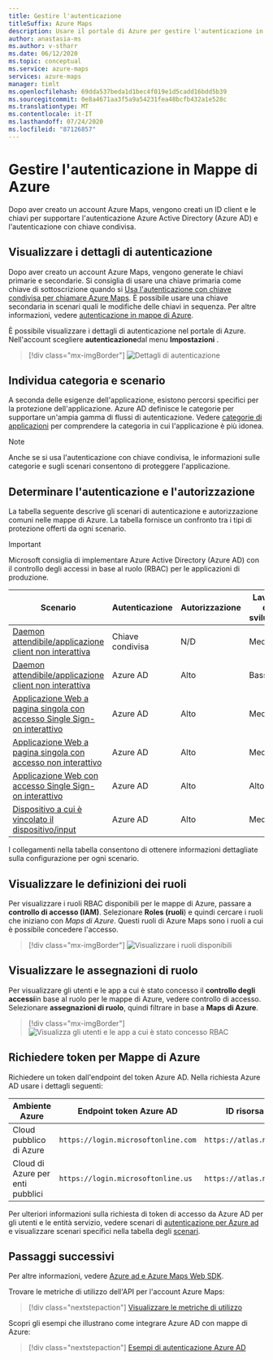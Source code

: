 ```yaml
---
title: Gestire l'autenticazione
titleSuffix: Azure Maps
description: Usare il portale di Azure per gestire l'autenticazione in mappe Microsoft Azure.
author: anastasia-ms
ms.author: v-stharr
ms.date: 06/12/2020
ms.topic: conceptual
ms.service: azure-maps
services: azure-maps
manager: timlt
ms.openlocfilehash: 69dda537beda1d1bec4f019e1d5cadd16bdd5b39
ms.sourcegitcommit: 0e8a4671aa3f5a9a54231fea48bcfb432a1e528c
ms.translationtype: MT
ms.contentlocale: it-IT
ms.lasthandoff: 07/24/2020
ms.locfileid: "87126857"
---
```

# <a name="manage-authentication-in-azure-maps"></a>Gestire l'autenticazione in Mappe di Azure

Dopo aver creato un account Azure Maps, vengono creati un ID client e le chiavi per supportare l'autenticazione Azure Active Directory (Azure AD) e l'autenticazione con chiave condivisa.

## <a name="view-authentication-details"></a>Visualizzare i dettagli di autenticazione

Dopo aver creato un account Azure Maps, vengono generate le chiavi primarie e secondarie. Si consiglia di usare una chiave primaria come chiave di sottoscrizione quando si [Usa l'autenticazione con chiave condivisa per chiamare Azure Maps](https://docs.microsoft.com/azure/azure-maps/azure-maps-authentication#shared-key-authentication). È possibile usare una chiave secondaria in scenari quali le modifiche delle chiavi in sequenza. Per altre informazioni, vedere [autenticazione in mappe di Azure](https://aka.ms/amauth).

È possibile visualizzare i dettagli di autenticazione nel portale di Azure. Nell'account scegliere **autenticazione**dal menu **Impostazioni** .

> [!div class="mx-imgBorder"]
> ![Dettagli di autenticazione](./media/how-to-manage-authentication/how-to-view-auth.png)

## <a name="discover-category-and-scenario"></a>Individua categoria e scenario

A seconda delle esigenze dell'applicazione, esistono percorsi specifici per la protezione dell'applicazione. Azure AD definisce le categorie per supportare un'ampia gamma di flussi di autenticazione. Vedere [categorie di applicazioni](https://docs.microsoft.com/azure/active-directory/develop/authentication-flows-app-scenarios#application-categories) per comprendere la categoria in cui l'applicazione è più idonea.

> [!NOTE]
> Anche se si usa l'autenticazione con chiave condivisa, le informazioni sulle categorie e sugli scenari consentono di proteggere l'applicazione.

## <a name="determine-authentication-and-authorization"></a>Determinare l'autenticazione e l'autorizzazione

La tabella seguente descrive gli scenari di autenticazione e autorizzazione comuni nelle mappe di Azure. La tabella fornisce un confronto tra i tipi di protezione offerti da ogni scenario.

> [!IMPORTANT]
> Microsoft consiglia di implementare Azure Active Directory (Azure AD) con il controllo degli accessi in base al ruolo (RBAC) per le applicazioni di produzione.

| Scenario                                                                                    | Autenticazione | Autorizzazione | Lavoro di sviluppo | Lavoro operativo |
| ------------------------------------------------------------------------------------------- | -------------- | ------------- | ------------------ | ------------------ |
| [Daemon attendibile/applicazione client non interattiva](./how-to-secure-daemon-app.md)        | Chiave condivisa     | N/D           | Media             | Alto               |
| [Daemon attendibile/applicazione client non interattiva](./how-to-secure-daemon-app.md)        | Azure AD       | Alto          | Basso                | Media             |
| [Applicazione Web a pagina singola con accesso Single Sign-on interattivo](./how-to-secure-spa-users.md) | Azure AD       | Alto          | Medio             | Livello medio             |
| [Applicazione Web a pagina singola con accesso non interattivo](./how-to-secure-spa-app.md)      | Azure AD       | Alto          | Medio             | Livello medio             |
| [Applicazione Web con accesso Single Sign-on interattivo](./how-to-secure-webapp-users.md)          | Azure AD       | Alto          | Alto               | Medio             |
| [Dispositivo a cui è vincolato il dispositivo/input](./how-to-secure-device-code.md)                     | Azure AD       | Alto          | Medio             | Livello medio             |

I collegamenti nella tabella consentono di ottenere informazioni dettagliate sulla configurazione per ogni scenario.

## <a name="view-role-definitions"></a>Visualizzare le definizioni dei ruoli

Per visualizzare i ruoli RBAC disponibili per le mappe di Azure, passare a **controllo di accesso (IAM)**. Selezionare **Roles (ruoli**) e quindi cercare i ruoli che iniziano con *Maps di Azure*. Questi ruoli di Azure Maps sono i ruoli a cui è possibile concedere l'accesso.

> [!div class="mx-imgBorder"]
> ![Visualizzare i ruoli disponibili](./media/how-to-manage-authentication/how-to-view-avail-roles.png)

## <a name="view-role-assignments"></a>Visualizzare le assegnazioni di ruolo

Per visualizzare gli utenti e le app a cui è stato concesso il **controllo degli accessi**in base al ruolo per le mappe di Azure, vedere controllo di accesso. Selezionare **assegnazioni di ruolo**, quindi filtrare in base a **Maps di Azure**.

> [!div class="mx-imgBorder"]
> ![Visualizza gli utenti e le app a cui è stato concesso RBAC](./media/how-to-manage-authentication/how-to-view-amrbac.png)

## <a name="request-tokens-for-azure-maps"></a>Richiedere token per Mappe di Azure

Richiedere un token dall'endpoint del token Azure AD. Nella richiesta Azure AD usare i dettagli seguenti:

| Ambiente Azure      | Endpoint token Azure AD             | ID risorsa di Azure              |
| ---------------------- | ----------------------------------- | ------------------------------ |
| Cloud pubblico di Azure     | `https://login.microsoftonline.com` | `https://atlas.microsoft.com/` |
| Cloud di Azure per enti pubblici | `https://login.microsoftonline.us`  | `https://atlas.microsoft.com/` |

Per ulteriori informazioni sulla richiesta di token di accesso da Azure AD per gli utenti e le entità servizio, vedere scenari di [autenticazione per Azure ad](https://docs.microsoft.com/azure/active-directory/develop/authentication-scenarios) e visualizzare scenari specifici nella tabella degli [scenari](./how-to-manage-authentication.md#determine-authentication-and-authorization).

## <a name="next-steps"></a>Passaggi successivi

Per altre informazioni, vedere [Azure ad e Azure Maps Web SDK](https://docs.microsoft.com/azure/azure-maps/how-to-use-map-control).

Trovare le metriche di utilizzo dell'API per l'account Azure Maps:
> [!div class="nextstepaction"]
> [Visualizzare le metriche di utilizzo](how-to-view-api-usage.md)

Scopri gli esempi che illustrano come integrare Azure AD con mappe di Azure:

> [!div class="nextstepaction"]
> [Esempi di autenticazione Azure AD](https://github.com/Azure-Samples/Azure-Maps-AzureAD-Samples)
